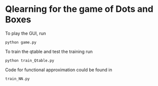 # Qlearning for the game of Dots and Boxes

To play the GUI, run

```
python game.py
```

To train the qtable and test the training run 
``` 
python train_Qtable.py
```

Code for functional approximation could be found in 
```
train_NN.py
```

